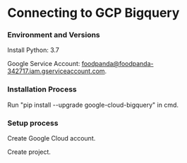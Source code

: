 # Connecting to GCP Bigquery

### Environment and Versions

Install Python: 3.7

Google Service Account: foodpanda@foodpanda-342717.iam.gserviceaccount.com.

### Installation Process

Run "pip install --upgrade google-cloud-bigquery" in cmd.

### Setup process

Create Google Cloud account.

Create project.
